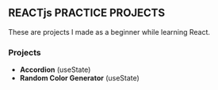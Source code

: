## REACTjs PRACTICE PROJECTS

These are projects I made as a beginner while learning React.

### Projects
- **Accordion** (useState)
- **Random Color Generator** (useState)

